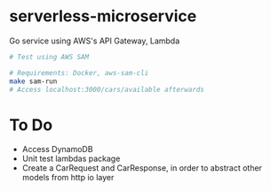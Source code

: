 # serverless-microservice
Go service using AWS's API Gateway, Lambda

``` bash
# Test using AWS SAM

# Requirements: Docker, aws-sam-cli
make sam-run
# Access localhost:3000/cars/available afterwards
``` 

# To Do
* Access DynamoDB
* Unit test lambdas package
* Create a CarRequest and CarResponse, in order to abstract other models from http io layer